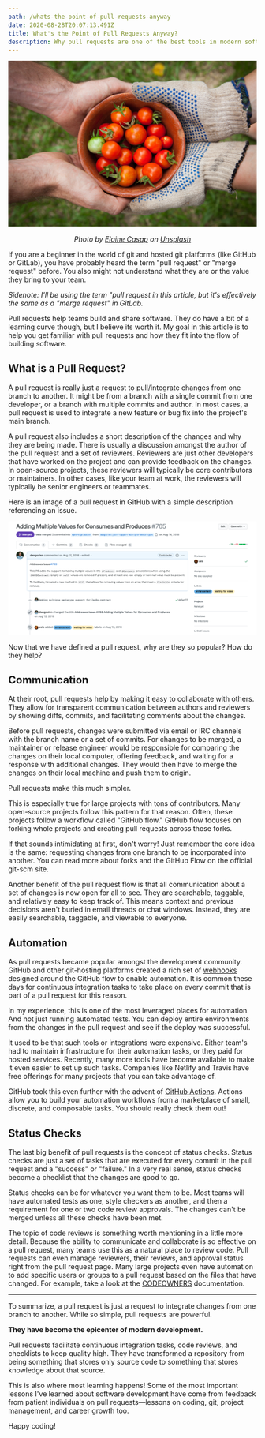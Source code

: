 ```yaml
---
path: /whats-the-point-of-pull-requests-anyway
date: 2020-08-28T20:07:13.491Z
title: What's the Point of Pull Requests Anyway?
description: Why pull requests are one of the best tools in modern software.
---
```

![sharing a bowl of tomateos](../assets/elaine-casap-qghgdbbsnm8-unsplash.jpg)

<p align="center"><i>
<span>Photo by <a href="https://unsplash.com/@ecasap?utm_source=unsplash&amp;utm_medium=referral&amp;utm_content=creditCopyText">Elaine Casap</a> on <a href="https://unsplash.com/s/photos/share?utm_source=unsplash&amp;utm_medium=referral&amp;utm_content=creditCopyText">Unsplash</a></span></i>
</p>

If you are a beginner in the world of git and hosted git platforms (like GitHub or GitLab), you have probably heard the term "pull request" or "merge request" before. You also might not understand what they are or the value they bring to your team.

_Sidenote: I'll be using the term "pull request in this article, but it's effectively the same as a "merge request" in GitLab._

Pull requests help teams build and share software. They do have a bit of a learning curve though, but I believe its worth it. My goal in this article is to help you get familiar with pull requests and how they fit into the flow of building software.

## What is a Pull Request?
A pull request is really just a request to pull/integrate changes from one branch to another. It might be from a branch with a single commit from one developer, or a branch with multiple commits and author. In most cases, a pull request is used to integrate a new feature or bug fix into the project's main branch.

A pull request also includes a short description of the changes and why they are being made. There is usually a discussion amongst the author of the pull request and a set of reviewers. Reviewers are just other developers that have worked on the project and can provide feedback on the changes. In open-source projects, these reviewers will typically be core contributors or maintainers. In other cases, like your team at work, the reviewers will typically be senior engineers or teammates.

Here is an image of a pull request in GitHub with a simple description referencing an issue.

![GitHub pull request example](../assets/screen-shot-2020-08-23-at-6.48.54-pm.png "GitHub pull request example")

Now that we have defined a pull request, why are they so popular? How do they help?

## Communication
At their root, pull requests help by making it easy to collaborate with others. They allow for transparent communication between authors and reviewers by showing diffs, commits, and facilitating comments about the changes.

Before pull requests, changes were submitted via email or IRC channels with the branch name or a set of commits. For changes to be merged, a maintainer or release engineer would be responsible for comparing the changes on their local computer, offering feedback, and waiting for a response with additional changes. They would then have to merge the changes on their local machine and push them to origin.

Pull requests make this much simpler.

This is especially true for large projects with tons of contributors. Many open-source projects follow this pattern for that reason. Often, these projects follow a workflow called "GitHub flow." GitHub flow focuses on forking whole projects and creating pull requests across those forks.

If that sounds intimidating at first, don't worry! Just remember the core idea is the same: requesting changes from one branch to be incorporated into another. You can read more about forks and the GitHub Flow on the official git-scm site.

Another benefit of the pull request flow is that all communication about a set of changes is now open for all to see. They are searchable, taggable, and relatively easy to keep track of. This means context and previous decisions aren't buried in email threads or chat windows. Instead, they are easily searchable, taggable, and viewable to everyone.

## Automation
As pull requests became popular amongst the development community. GitHub and other git-hosting platforms created a rich set of [webhooks](https://docs.github.com/en/developers/webhooks-and-events/about-webhooks) designed around the GitHub flow to enable automation. It is common these days for continuous integration tasks to take place on every commit that is part of a pull request for this reason.

In my experience, this is one of the most leveraged places for automation. And not just running automated tests. You can deploy entire environments from the changes in the pull request and see if the deploy was successful.

It used to be that such tools or integrations were expensive. Either team's had to maintain infrastructure for their automation tasks, or they paid for hosted services. Recently, many more tools have become available to make it even easier to set up such tasks. Companies like Netlify and Travis have free offerings for many projects that you can take advantage of.

GitHub took this even further with the advent of [GitHub Actions](https://github.com/features/actions). Actions allow you to build your automation workflows from a marketplace of small, discrete, and composable tasks. You should really check them out!

## Status Checks
The last big benefit of pull requests is the concept of status checks. Status checks are just a set of tasks that are executed for every commit in the pull request and a "success" or "failure." In a very real sense, status checks become a checklist that the changes are good to go.

Status checks can be for whatever you want them to be. Most teams will have automated tests as one, style checkers as another, and then a requirement for one or two code review approvals. The changes can't be merged unless all these checks have been met.

The topic of code reviews is something worth mentioning in a little more detail. Because the ability to communicate and collaborate is so effective on a pull request, many teams use this as a natural place to review code. Pull requests can even manage reviewers, their reviews, and approval status right from the pull request page. Many large projects even have automation to add specific users or groups to a pull request based on the files that have changed. For example, take a look at the [CODEOWNERS](https://docs.github.com/en/github/creating-cloning-and-archiving-repositories/about-code-owners) documentation.

---

To summarize, a pull request is just a request to integrate changes from one branch to another. While so simple, pull requests are powerful. 

**They have become the epicenter of modern development.**

Pull requests facilitate continuous integration tasks, code reviews, and checklists to keep quality high. They have transformed a repository from being something that stores only source code to something that stores knowledge about that source.

This is also where most learning happens! Some of the most important lessons I've learned about software development have come from feedback from patient individuals on pull requests—lessons on coding, git, project management, and career growth too.

Happy coding!